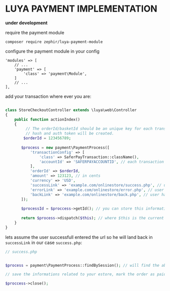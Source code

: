 LUYA PAYMENT IMPLEMENTATION
===========================

**under development**

require the payment module

```
composer require zephir/luya-payment-module
```

configure the payment module in your config

```
'modules' => [
    // ...
    'payment' => [
        'class' => 'payment\Module',
    ]
    // ...
],
```

add your transaction where ever you are:


```php

class StoreCheckoutController extends \luya\web\Controller
{
    public function actionIndex()
    {
         // The orderId/basketId should be an unique key for each transaction. based on this key the transacton
         // hash and auth token will be created.
        $orderId = 123456789;
        
       $process = new payment\PaymentProcess([
           'transactionConfig' => [
               'class' => SaferPayTransaction::className(),
               'accountId' => 'SAFERPAYACCOUNTID', // each transaction can have specific attributes, saferpay requires an accountId',
           ],
           'orderId' => $orderId,
           'amount' => 123123, // in cents
           'currency' => 'USD',
           'successLink' => 'example.com/onlinestore/success.php', // user has paid successfull
           'errorLink' => 'example.com/onlinestore/error.php', // user got a payment error
           'backLink' => 'example.com/onlinestore/back.php', // user has pushed the back button
       ]);
        
       $processId = $proccess->getId(); // you can store this information in your shop logic to know the transaction id later on!
        
       return $process->dispatch($this); // where $this is the current controller environment
    }
}
```

lets assume the user successfull entered the url so he will land back in `successLink` in our case `success.php`:

```php
// success.php


$process = payment\PaymentProcess::findBySession(); // will find the above payment process based on session data (or others?)

// save the informations related to your estore, mark the order as paid

$proccess->close();

```